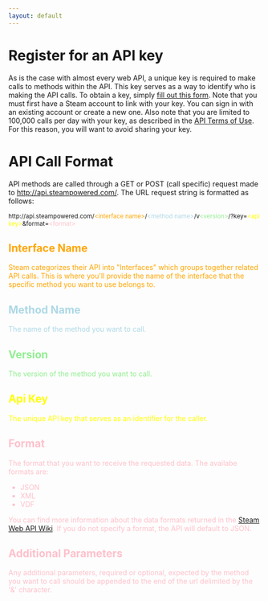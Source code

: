 ```yaml
---
layout: default
---
```


# Register for an API key
As is the case with almost every web API, a unique key is required to make calls to methods within the API. This key serves as a way to identify who is making the API calls. To obtain a key, simply [fill out this form](http://steamcommunity.com/dev/apikey). Note that you must first have a Steam account to link with your key. You can sign in with an existing account or create a new one. Also note that you are limited to 100,000 calls per day with your key, as described in the [API Terms of Use](https://steamcommunity.com/dev/apiterms). For this reason, you will want to avoid sharing your key.

# API Call Format
API methods are called through a GET or POST (call specific) request made to http://api.steampowered.com/. The URL request string is formatted as follows:

<p style="font-size:12px">http://api.steampowered.com/<font color="orange">&lt;interface name&gt;</font>/<font color="lightblue">&lt;method name&gt;</font>/v<font color="lightgreen">&lt;version&gt;</font>/?key=<font color="yellow">&lt;api key&gt;</font>&format=<font color="pink">&lt;format&gt;</font></p>

## <font color="orange">Interface Name
Steam categorizes their API into "Interfaces" which groups together related API calls. This is where you'll provide the name of the interface that the specific method you want to use belongs to.

## <font color="lightblue">Method Name
The name of the method you want to call.

## <font color="lightgreen">Version
The version of the method you want to call.

## <font color="yellow">Api Key
The unique API key that serves as an identifier for the caller.

## <font color="pink">Format
The format that you want to receive the requested data. The availabe formats are:
- JSON
- XML
- VDF

You can find more information about the data formats returned in the [Steam Web API Wiki](https://developer.valvesoftware.com/wiki/Steam_Web_API#Formats).
If you do not specify a format, the API will default to JSON.

## Additional Parameters
Any additional parameters, required or optional, expected by the method you want to call should be appended to the end of the url delimited by the '&' character.